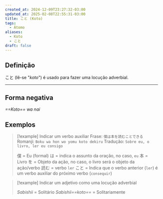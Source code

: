 ```yaml
---
created_at: 2024-12-09T23:27:32-03:00
updated_at: 2025-02-08T22:55:31-03:00
title: こと (Koto)
tags:
  - Átomo
aliases:
  - Koto
  - こと
draft: false
---
```

## Definição
こと (lê-se "*koto*") é usado para fazer uma locução adverbial.

---
## Forma negativa
*==Koto== wa nai*

## Exemplos

>[!example]  Indicar um verbo auxiliar
>Frase: `僕は本を読むことできる`
> Romanji: `Boku wa hon wo yomu koto dekiru`
> Tradução: `Sobre eu, o livro, ler eu consigo`
> 
>  僕 = Eu (formal)
>  は = indica o assunto da oração, no caso, `eu`
>  本 = Livro
>  を = Objeto da ação, no caso, o livro será o objeto da ação/verbo
>  読む = verbo `ler`
>  こと = Indica que o verbo anterior (`ler`) é um verbo auxiliar do próximo verbo (`consequir`)

>[!example] Indicar um adjetivo como  uma locução adverbial
>
>  *Sabishii* = Solitário 
>  *Sabishii==koto==* = Solitariamente

